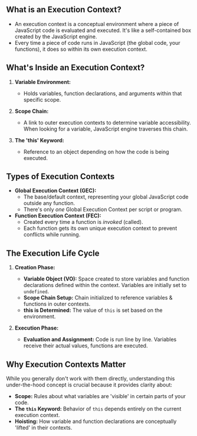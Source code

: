 ## **What is an Execution Context?**

* An execution context is a conceptual environment where a piece of JavaScript code is evaluated and executed. It's like a self-contained box created by the JavaScript engine.
* Every time a piece of code runs in JavaScript (the global code, your functions), it does so within its own execution context.

## **What's Inside an Execution Context?**

1. **Variable Environment:** 
   * Holds variables, function declarations, and arguments within that specific scope.

2. **Scope Chain:** 
   * A link to outer execution contexts to determine variable accessibility. When looking for a variable, JavaScript engine traverses this chain. 

3. **The 'this' Keyword:**  
   * Reference to an object depending on how the code is being executed.

## **Types of Execution Contexts**

* **Global Execution Context (GEC):**
    * The base/default context, representing your global JavaScript code outside any function. 
    * There's only *one* Global Execution Context per script or program.
* **Function Execution Context (FEC):**
    * Created every time a function is *invoked* (called).
    * Each function gets its own unique execution context to prevent conflicts while running.

## **The Execution Life Cycle**

1. **Creation Phase:**
    * **Variable Object (VO):**  Space created to store variables and function declarations defined within the context. Variables are initially set to `undefined`.
    * **Scope Chain Setup:** Chain initialized to reference variables & functions in outer contexts. 
    * **this is Determined:** The value of `this` is set based on the environment.

2. **Execution Phase:**
    * **Evaluation and Assignment:** Code is run line by line.  Variables receive their actual values, functions are executed.

## **Why Execution Contexts Matter**  

While you generally don't work with them directly, understanding this under-the-hood concept is crucial because it provides clarity about:

* **Scope:**  Rules about what variables are 'visible' in certain parts of your code.
* **The `this` Keyword:** Behavior of `this` depends entirely on the current execution context.
* **Hoisting:** How variable and function declarations are conceptually 'lifted' in their contexts.

